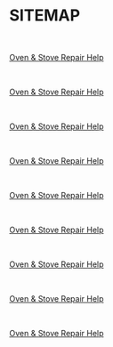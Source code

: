 <h1>SITEMAP</h1><br> <p><a href="https://api.github.com/repos/rhinobotsolutionz/HomeServiceBuzz.com">Oven &amp; Stove Repair Help</a></p><br>
<p><a href="https://api.github.com/repos/rhinobotsolutionz/HomeServiceBuzz.com">Oven &amp; Stove Repair Help</a></p><br>
<p><a href="https://api.github.com/repos/rhinobotsolutionz/HomeServiceBuzz.com">Oven &amp; Stove Repair Help</a></p><br>
<p><a href="https://api.github.com/repos/rhinobotsolutionz/HomeServiceBuzz.com">Oven &amp; Stove Repair Help</a></p><br>
<p><a href="https://api.github.com/repos/rhinobotsolutionz/HomeServiceBuzz.com">Oven &amp; Stove Repair Help</a></p><br>
<p><a href="https://api.github.com/repos/rhinobotsolutionz/HomeServiceBuzz.com">Oven &amp; Stove Repair Help</a></p><br>
<p><a href="https://api.github.com/repos/rhinobotsolutionz/HomeServiceBuzz.com">Oven &amp; Stove Repair Help</a></p><br>
<p><a href="https://api.github.com/repos/rhinobotsolutionz/HomeServiceBuzz.com">Oven &amp; Stove Repair Help</a></p><br>
<p><a href="https://api.github.com/repos/rhinobotsolutionz/HomeServiceBuzz.com">Oven &amp; Stove Repair Help</a></p><br>